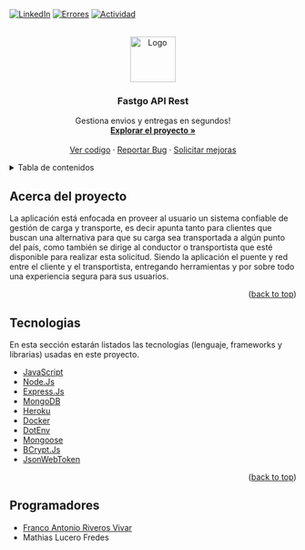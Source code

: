 
[![LinkedIn][linkedin-shield]][linkedin-url]
[![Errores][issues-shield]][issues-url]
[![Actividad][activity-shield]][activity-url]

<br />
<div align="center">
  <a href="https://github.com/Zekrin/api-fastgo">
    <img src="https://bitbucket.org/fastgo-app/fastgo/raw/3433d80ebcb42df24a711923f2aa184db7358516/src/assets/icon/icon.png" alt="Logo" width="80" height="80">
  </a>

  <h3 align="center">Fastgo API Rest</h3>

  <p align="center">
    Gestiona envios y entregas en segundos!
    <br />
    <a href="https://github.com/Zekrin/api-fastgo"><strong>Explorar el proyecto »</strong></a>
    <br />
    <br />
    <a href="https://github.com/Zekrin/api-fastgo">Ver codigo</a>
    ·
    <a href="https://github.com/Zekrin/api-fastgo/issues">Reportar Bug</a>
    ·
    <a href="https://github.com/Zekrin/api-fastgo/issues">Solicitar mejoras</a>
  </p>
</div>
<details>
  <summary>Tabla de contenidos</summary>
  <ol>
    <li>
      <a href="#about-the-project">Acerca del proyecto</a>
    </li>
    <li>
      <a href="#built-with">Tecnologias</a>
    </li>
    <li><a href="#integrantes">Integrantes</a></li>
  </ol>
</details>

## Acerca del proyecto

La aplicación está enfocada en proveer al usuario un sistema confiable de gestión de carga y transporte,
es decir apunta tanto para clientes que buscan una alternativa para que su carga sea transportada a algún punto del país, 
como también se dirige al conductor o transportista que esté disponible para realizar esta solicitud.
Siendo la aplicación el puente y red entre el cliente y el transportista, entregando herramientas y por sobre todo una experiencia segura para sus usuarios.

<p align="right">(<a href="#top">back to top</a>)</p>

## Tecnologias

En esta sección estarán listados las tecnologias (lenguaje, frameworks y librarias) usadas en este proyecto.

* [JavaScript](https://www.javascript.com/)
* [Node.Js](https://nodejs.org/es/)
* [Express.Js](https://expressjs.com/es/)
* [MongoDB](https://www.mongodb.com/)
* [Heroku](https://www.heroku.com/)
* [Docker](https://www.docker.com/)
* [DotEnv](https://www.npmjs.com/package/dotenv)
* [Mongoose](https://www.npmjs.com/package/mongoose/)
* [BCrypt.Js](https://www.npmjs.com/package/bcryptjs)
* [JsonWebToken](https://www.npmjs.com/package/jsonwebtoken)

<p align="right">(<a href="#top">back to top</a>)</p>

## Programadores

* <a href="https://www.linkedin.com/in/franco-riveros-vivar-6759a1179/">Franco Antonio Riveros Vivar</a>
* Mathias Lucero Fredes

[issues-shield]: https://img.shields.io/github/issues/Zekrin/api-fastgo?style=for-the-badge
[issues-url]: https://github.com/Zekrin/api-fastgo/graphs/contributors

[linkedin-shield]: https://img.shields.io/badge/-LinkedIn-black.svg?style=for-the-badge&logo=linkedin&colorB=555
[linkedin-url]: https://www.linkedin.com/in/franco-riveros-vivar-6759a1179/

[activity-shield]: https://img.shields.io/github/commit-activity/w/Zekrin/api-fastgo?style=for-the-badge
[activity-url]: https://github.com/Zekrin/api-fastgo
